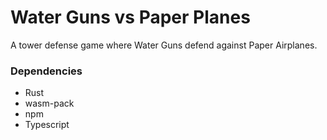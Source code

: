 # Water Guns vs Paper Planes
A tower defense game where Water Guns defend against Paper Airplanes.

### Dependencies
* Rust
* wasm-pack
* npm
* Typescript